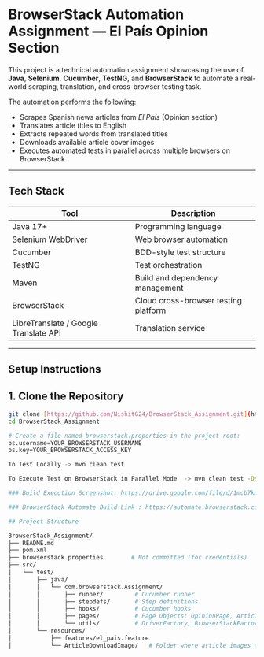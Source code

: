# BrowserStack Automation Assignment — El País Opinion Section

This project is a technical automation assignment showcasing the use of **Java**, **Selenium**, **Cucumber**, **TestNG**, and **BrowserStack** to automate a real-world scraping, translation, and cross-browser testing task.

The automation performs the following:
- Scrapes Spanish news articles from *El País* (Opinion section)
- Translates article titles to English
- Extracts repeated words from translated titles
- Downloads available article cover images
- Executes automated tests in parallel across multiple browsers on BrowserStack

---

## Tech Stack

| Tool             | Description                                  |
|------------------|----------------------------------------------|
| Java 17+         | Programming language                         |
| Selenium WebDriver | Web browser automation                     |
| Cucumber         | BDD-style test structure                     |
| TestNG           | Test orchestration                           |
| Maven            | Build and dependency management              |
| BrowserStack     | Cloud cross-browser testing platform         |
| LibreTranslate / Google Translate API | Translation service     |

---

##  Setup Instructions

## 1. Clone the Repository

```bash
git clone [https://github.com/NishitG24/BrowserStack_Assignment.git](https://github.com/NishitG24/BrowserStackAssingment.git
cd BrowserStack_Assignment

# Create a file named browserstack.properties in the project root:
bs.username=YOUR_BROWSERSTACK_USERNAME
bs.key=YOUR_BROWSERSTACK_ACCESS_KEY

To Test Locally -> mvn clean test

To Execute Test on BrowserStack in Parallel Mode  -> mvn clean test -Dsurefire.suiteXmlFiles=testng-browserstack.xml

### Build Execution Screenshot: https://drive.google.com/file/d/1mcb7kmEYcuZLd-yj5n7sIl5vON5dpD6k/view?usp=sharing

### BrowserStack Automate Build Link : https://automate.browserstack.com/projects/Default+Project/builds/ElPais+Opinion+Scraper/1?tab=tests&testListView=flat

## Project Structure

BrowserStack_Assignment/
├── README.md
├── pom.xml
├── browserstack.properties        # Not committed (for credentials)
├── src/
│   └── test/
│       ├── java/
│       │   └── com.browserstack.Assignment/
│       │       ├── runner/         # Cucumber runner
│       │       ├── stepdefs/       # Step definitions
│       │       ├── hooks/          # Cucumber hooks
│       │       ├── pages/          # Page Objects: OpinionPage, ArticlePage
│       │       └── utils/          # DriverFactory, BrowserStackFactory, ImageDownloader, Translator
│       └── resources/
│           ├── features/el_pais.feature
│           └── ArticleDownloadImage/   # Folder where article images are saved




